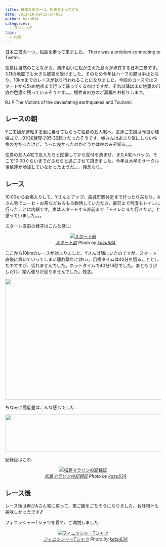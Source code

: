 ```yaml
---
title: 日本三景の一つ、松島を走ってきた
date: 2011-10-09T15:04:05Z
author: kazu634
categories:
  - ランニング
tags:
  - 松島
---
```

日本三景の一つ、松島を走って来ました。 There was a problem connecting to Twitter.

松島は当然のことながら、海岸沿いに松が生えた島々が点在する日本三景です。3.11の地震でも大きな被害を受けました。そのため今年はハーフの部は中止となり、10kmまでのレースが執り行われることになりました。今回のコースではスタートから5km地点まで行って帰ってくるわけですが、それ以降はまだ地震の爪痕が色濃く残っているそうです。。。犠牲者の方のご冥福をお祈りします。

R.I.P The Victims of the devastating earthquakes and Tsunami.

<!--more-->

## レースの朝

Yご夫婦が運転する車に乗せてもらって松島の友人宅へ。友達ご夫婦は昨日が結婚式で、01:30就寝で05:30起きだったそうです。嫁さんはあまり気にしない性格の方だったけど、うーむ良かったのかどうかは神のみぞ知る。。。

松島の友人A宅で友人たちと団欒してから受付を済ませ、またA宅へバック。そこで10:00ぐらいまでだらだらと過ごさせて頂きました。今年は大学のサークル後輩達が参加していなかったようだ。。。残念なり。

## レース

10:00から会場入りして、Yさんとアップ。高城町駅付近まで行ったり来たり。Aさん宅でコーヒ・お茶などもろもろ歓待していただき、直前まで何度もトイレに行ったことは内緒です。実はスタートする直前まで「トイレにまた行きたい」と思っていました。。。

スタート直前の様子はこんな感じ:

<p style="text-align: center;">
<a href="http://www.flickr.com/photos/42332031%40N02/6225778720/" onclick="__gaTracker('send', 'event', 'outbound-article', 'http://www.flickr.com/photos/42332031%40N02/6225778720/', '');" title="スタート前 by kazu634, on Flickr"  target="_blank"><img class="flickr_photo aligncenter" src="http://farm7.static.flickr.com/6220/6225778720_d81f88ef52.jpg" alt="スタート前" /></a><br /> <cite class="flickr_photographer"><img src="http://www.flickr.com/favicon.ico" alt="" width="16" /><a href="http://www.flickr.com/photos/42332031%40N02/6225778720/" onclick="__gaTracker('send', 'event', 'outbound-article', 'http://www.flickr.com/photos/42332031%40N02/6225778720/', 'スタート前');">スタート前</a> Photo by <a href="http://www.flickr.com/photos/42332031%40N02/" onclick="__gaTracker('send', 'event', 'outbound-article', 'http://www.flickr.com/photos/42332031%40N02/', 'kazu634');">kazu634</a></cite>
</p>

ここから10kmのレースが始まりました。Yさんは隣にいたのですが、スタート直後に置いていってしまい離れ離れに(おぃ。目標タイムは40分を切ることとしたのですが、切れませんでした。ネットタイムで40分16秒でした。あともう少しだけ、踏ん張りが足りませんでした。残念。

<p style="text-align: center;">
<a href="http://blog.kazu634.com/wp-content/uploads/2011/10/map.png" onclick="__gaTracker('send', 'event', 'outbound-article', 'http://blog.kazu634.com/wp-content/uploads/2011/10/map.png', '');"><img class="size-full wp-image-593  aligncenter" title="map" src="http://blog.kazu634.com/wp-content/uploads/2011/10/map.png" alt="" width="515" height="392" srcset="http://blog.kazu634.com/wp-content/uploads/2011/10/map-300x228.png 300w, http://blog.kazu634.com/wp-content/uploads/2011/10/map.png 735w" sizes="(max-width: 515px) 100vw, 515px" /></a>
</p>

ちなみに高低差はこんな感じでした:

<p style="text-align: center;">
<a href="http://blog.kazu634.com/wp-content/uploads/2011/10/Elevation.png" onclick="__gaTracker('send', 'event', 'outbound-article', 'http://blog.kazu634.com/wp-content/uploads/2011/10/Elevation.png', '');"><img class="aligncenter size-full wp-image-595" title="Elevation" src="http://blog.kazu634.com/wp-content/uploads/2011/10/Elevation.png" alt="" width="565" height="121" srcset="http://blog.kazu634.com/wp-content/uploads/2011/10/Elevation-300x64.png 300w, http://blog.kazu634.com/wp-content/uploads/2011/10/Elevation.png 706w" sizes="(max-width: 565px) 100vw, 565px" /></a>
</p>

記録証はこれ:

<p style="text-align: center;">
<a href="http://www.flickr.com/photos/42332031%40N02/6225261815/" onclick="__gaTracker('send', 'event', 'outbound-article', 'http://www.flickr.com/photos/42332031%40N02/6225261815/', '');" title="松島マラソンの記録証 by kazu634, on Flickr"  target="_blank"><img class="flickr_photo aligncenter" src="http://farm7.static.flickr.com/6175/6225261815_fac7e555b8.jpg" alt="松島マラソンの記録証" /></a><br /> <cite class="flickr_photographer"><img src="http://www.flickr.com/favicon.ico" alt="" width="16" /><a href="http://www.flickr.com/photos/42332031%40N02/6225261815/" onclick="__gaTracker('send', 'event', 'outbound-article', 'http://www.flickr.com/photos/42332031%40N02/6225261815/', '松島マラソンの記録証');">松島マラソンの記録証</a> Photo by <a href="http://www.flickr.com/photos/42332031%40N02/" onclick="__gaTracker('send', 'event', 'outbound-article', 'http://www.flickr.com/photos/42332031%40N02/', 'kazu634');">kazu634</a></cite>
</p>

## レース後

レース後は再びAさん宅に戻って、栗ご飯をごちそうになりました。お味噌汁も美味しかったです♪

フィニッシャーTシャツを着て、ご満悦しました:

<p style="text-align: center;">
<a href="http://www.flickr.com/photos/42332031%40N02/6225785832/" onclick="__gaTracker('send', 'event', 'outbound-article', 'http://www.flickr.com/photos/42332031%40N02/6225785832/', '');" title="フィニッシャーTシャツ by kazu634, on Flickr"  target="_blank"><img class="flickr_photo aligncenter" src="http://farm7.static.flickr.com/6223/6225785832_89d320f521.jpg" alt="フィニッシャーTシャツ" /></a><br /> <cite class="flickr_photographer"><img src="http://www.flickr.com/favicon.ico" alt="" width="16" /><a href="http://www.flickr.com/photos/42332031%40N02/6225785832/" onclick="__gaTracker('send', 'event', 'outbound-article', 'http://www.flickr.com/photos/42332031%40N02/6225785832/', 'フィニッシャーTシャツ');">フィニッシャーTシャツ</a> Photo by <a href="http://www.flickr.com/photos/42332031%40N02/" onclick="__gaTracker('send', 'event', 'outbound-article', 'http://www.flickr.com/photos/42332031%40N02/', 'kazu634');">kazu634</a></cite>
</p>

